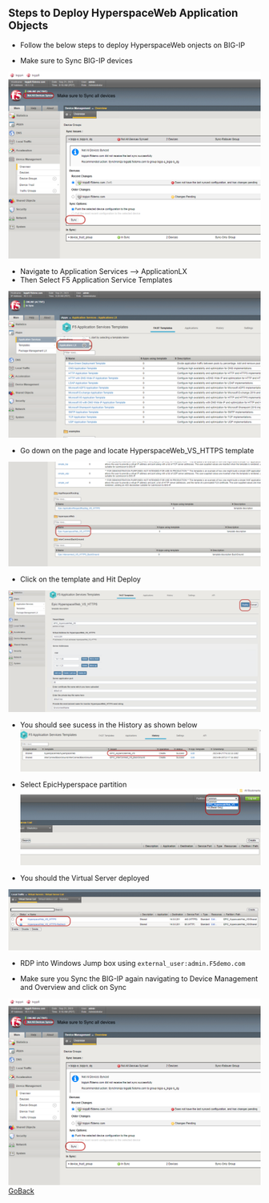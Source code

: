 
## Steps to Deploy HyperspaceWeb Application Objects

- Follow the below steps to deploy HyperspaceWeb onjects on BIG-IP

- Make sure to Sync BIG-IP devices

![Do Manual Sync](../docs/sync2.png)

- Navigate to Application Services --> ApplicationLX 
- Then Select F5 Application Service Templates

![Do Manual Sync](../docs/apps.png)

- Go down on the page and locate HyperspaceWeb_VS_HTTPS template

![Do Manual Sync](../docs/template.png)

- Click on the template and Hit Deploy

![Do Manual Sync](../docs/Deploy.png)

- You should see sucess in the History as shown below
![Do Manual Sync](../docs/sucess.png)

- Select EpicHyperspace partition
![Do Manual Sync](../docs/partition.png)

- You should the Virtual Server deployed

![Do Manual Sync](../docs/vs.png)
- RDP into Windows Jump box using ```external_user:admin.F5demo.com```

- Make sure you Sync the BIG-IP again navigating to Device Management
and Overview and click on Sync

![Do Manual Sync](../docs/sync2.png)
[GoBack](../README.md)

